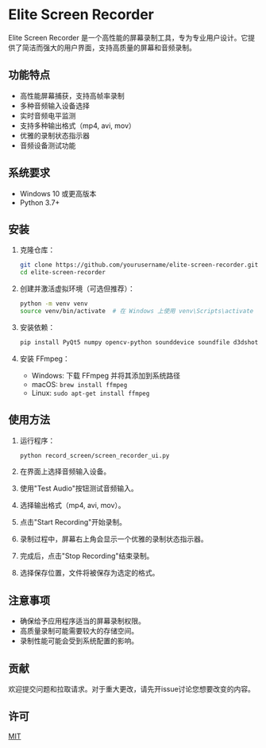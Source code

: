 # Elite Screen Recorder

Elite Screen Recorder 是一个高性能的屏幕录制工具，专为专业用户设计。它提供了简洁而强大的用户界面，支持高质量的屏幕和音频录制。

## 功能特点

- 高性能屏幕捕获，支持高帧率录制
- 多种音频输入设备选择
- 实时音频电平监测
- 支持多种输出格式（mp4, avi, mov）
- 优雅的录制状态指示器
- 音频设备测试功能

## 系统要求

- Windows 10 或更高版本
- Python 3.7+

## 安装

1. 克隆仓库：

   ```bash
   git clone https://github.com/yourusername/elite-screen-recorder.git
   cd elite-screen-recorder
   ```

2. 创建并激活虚拟环境（可选但推荐）：

   ```bash
   python -m venv venv
   source venv/bin/activate  # 在 Windows 上使用 venv\Scripts\activate
   ```

3. 安装依赖：

   ```bash
   pip install PyQt5 numpy opencv-python sounddevice soundfile d3dshot mss ffmpeg-python
   ```

4. 安装 FFmpeg：
   - Windows: 下载 FFmpeg 并将其添加到系统路径
   - macOS: `brew install ffmpeg`
   - Linux: `sudo apt-get install ffmpeg`

## 使用方法

1. 运行程序：

   ```bash
   python record_screen/screen_recorder_ui.py
   ```

2. 在界面上选择音频输入设备。

3. 使用"Test Audio"按钮测试音频输入。

4. 选择输出格式（mp4, avi, mov）。

5. 点击"Start Recording"开始录制。

6. 录制过程中，屏幕右上角会显示一个优雅的录制状态指示器。

7. 完成后，点击"Stop Recording"结束录制。

8. 选择保存位置，文件将被保存为选定的格式。

## 注意事项

- 确保给予应用程序适当的屏幕录制权限。
- 高质量录制可能需要较大的存储空间。
- 录制性能可能会受到系统配置的影响。

## 贡献

欢迎提交问题和拉取请求。对于重大更改，请先开issue讨论您想要改变的内容。

## 许可

[MIT](https://choosealicense.com/licenses/mit/)